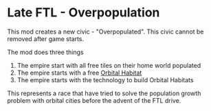 # Late FTL - Overpopulation

This mod creates a new civic - "Overpopulated". This civic cannot be removed
after game starts.

The mod does three things

1. The empire start with all free tiles on their home world populated
2. The empire starts with a free [Orbital Habitat](http://www.stellariswiki.com/Megastructures#Habitats)
3. The empire starts with the technology to build Orbital Habitats

This represents a race that have tried to solve the population growth 
problem with orbital cities before the advent of the FTL drive. 